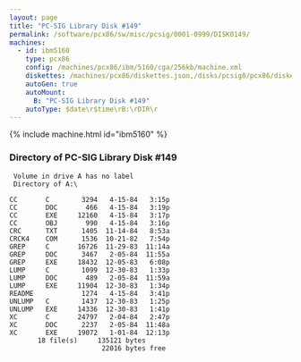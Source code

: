 ```yaml
---
layout: page
title: "PC-SIG Library Disk #149"
permalink: /software/pcx86/sw/misc/pcsig/0001-0999/DISK0149/
machines:
  - id: ibm5160
    type: pcx86
    config: /machines/pcx86/ibm/5160/cga/256kb/machine.xml
    diskettes: /machines/pcx86/diskettes.json,/disks/pcsig0/pcx86/diskettes.json
    autoGen: true
    autoMount:
      B: "PC-SIG Library Disk #149"
    autoType: $date\r$time\rB:\rDIR\r
---
```


{% include machine.html id="ibm5160" %}

### Directory of PC-SIG Library Disk #149

     Volume in drive A has no label
     Directory of A:\

    CC       C        3294   4-15-84   3:15p
    CC       DOC       466   4-15-84   3:19p
    CC       EXE     12160   4-15-84   3:17p
    CC       OBJ       990   4-15-84   3:16p
    CRC      TXT      1405  11-14-84   8:53a
    CRCK4    COM      1536  10-21-82   7:54p
    GREP     C       16726  11-29-83  11:14a
    GREP     DOC      3467   2-05-84  11:55a
    GREP     EXE     18432  12-05-83   6:08p
    LUMP     C        1099  12-30-83   1:33p
    LUMP     DOC       489   2-05-84  11:59a
    LUMP     EXE     11904  12-30-83   1:34p
    README            1274   4-15-84   3:41p
    UNLUMP   C        1437  12-30-83   1:25p
    UNLUMP   EXE     14336  12-30-83   1:41p
    XC       C       24797   2-04-84   2:47p
    XC       DOC      2237   2-05-84  11:48a
    XC       EXE     19072   1-01-84  12:13p
           18 file(s)     135121 bytes
                           22016 bytes free
